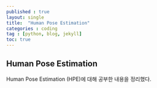 ```yaml
---
published : true
layout: single
title:  "Human Pose Estimation"
categories : coding
tag : [python, blog, jekyll]
toc: true
---
```


## Human Pose Estimation
Human Pose Estimation (HPE)에 대해 공부한 내용을 정리했다.
